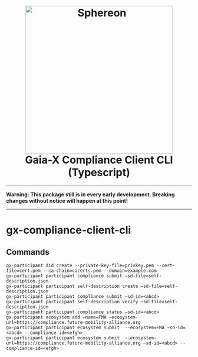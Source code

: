 <!--suppress HtmlDeprecatedAttribute -->
<h1 align="center">
  <br>
  <a href="https://www.sphereon.com"><img src="https://sphereon.com/content/themes/sphereon/assets/img/logo.svg" alt="Sphereon" width="400"></a>
  <br>Gaia-X Compliance Client CLI (Typescript) 
  <br>
</h1>

---

**Warning: This package still is in every early development. Breaking changes without notice will happen at this point!**

---

# gx-compliance-client-cli

## Commands

```shell
gx-participant did create --private-key-file=privkey.pem --cert-file=cert.pem --ca-chain=cacerts.pem --domain=example.com
gx-participant participant compliance submit –sd-file=self-description.json
gx-participant participant self-description create –sd-file=self-description.json
gx-participant participant compliance submit –sd-id=<abcd>
gx-participant participant self-description verify –sd-file=self-description.json
gx-participant participant compliance status –sd-id=<abcd>
gx-participant ecosystem add –name=FMA –ecosystem-url=https://compliance.future-mobility-alliance.org
gx-participant participant ecosystem submit  --ecosystem=FMA –sd-id=<abcd> --compliance-id=<efgh>
gx-participant participant ecosystem submit  --ecosystem-url=https://compliance.future-mobility-alliance.org –sd-id=<abcd> --compliance-id=<efgh>
```
